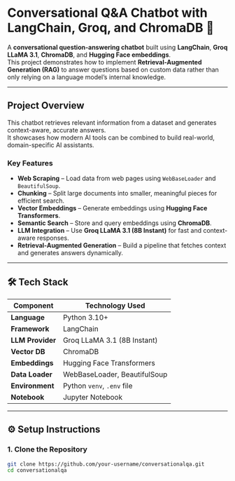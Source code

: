 # Conversational Q&A Chatbot with LangChain, Groq, and ChromaDB 🤖

A **conversational question-answering chatbot** built using **LangChain**, **Groq LLaMA 3.1**, **ChromaDB**, and **Hugging Face embeddings**.  
This project demonstrates how to implement **Retrieval-Augmented Generation (RAG)** to answer questions based on custom data rather than only relying on a language model’s internal knowledge.

---

##  Project Overview

This chatbot retrieves relevant information from a dataset and generates context-aware, accurate answers.  
It showcases how modern AI tools can be combined to build real-world, domain-specific AI assistants.

### Key Features
- **Web Scraping** – Load data from web pages using `WebBaseLoader` and `BeautifulSoup`.
- **Chunking** – Split large documents into smaller, meaningful pieces for efficient search.
- **Vector Embeddings** – Generate embeddings using **Hugging Face Transformers**.
- **Semantic Search** – Store and query embeddings using **ChromaDB**.
- **LLM Integration** – Use **Groq LLaMA 3.1 (8B Instant)** for fast and context-aware responses.
- **Retrieval-Augmented Generation** – Build a pipeline that fetches context and generates answers dynamically.

---

## 🛠 Tech Stack

| Component        | Technology Used            |
|------------------|----------------------------|
| **Language**     | Python 3.10+               |
| **Framework**    | LangChain                  |
| **LLM Provider** | Groq LLaMA 3.1 (8B Instant)|
| **Vector DB**    | ChromaDB                    |
| **Embeddings**   | Hugging Face Transformers  |
| **Data Loader**  | WebBaseLoader, BeautifulSoup|
| **Environment**  | Python `venv`, `.env` file |
| **Notebook**     | Jupyter Notebook           |

---

## ⚙️ Setup Instructions

### 1. Clone the Repository
```bash
git clone https://github.com/your-username/conversationalqa.git
cd conversationalqa

